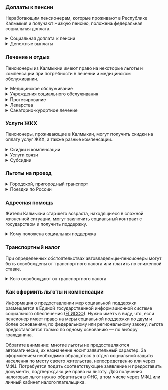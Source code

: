 ### Доплаты к пенсии
Неработающим пенсионерам, которые проживают в Республике Калмыкия и получают низкую пенсию, положена федеральная социальная доплата.
<details>
<summary>Социальная доплата к пенсии</summary>

В Калмыкии региональный прожиточный минимум пенсионера ниже общефедерального (в 2021 году — 10 022 рубля). Поэтому неработающим пенсионерам с низким размером пенсии производится федеральная социальная доплата к пенсии до прожиточного минимума пенсионера. Для её назначения в настоящее время необходимо обращаться в территориальное отделение Пенсионного фонда по месту своего жительства. С 2022 года доплата будет назначаться автоматически.
</details>
<details>
<summary>Денежные выплаты</summary>

Если пенсионер относится к льготной категории, ему полагается ежемесячная денежная выплата (ЕДВ), которая регулярно индексируется.

В [Калмыкии](https://docs.cntd.ru/document/453121083) ветеранам труда и [детям войны](https://docs.cntd.ru/document/561771348) (родившимся в период с 10 мая 1927 года по 9 мая 1945 года на территории СССР) ежемесячно выплачивают 500 рублей.
</details>

### Лечение и отдых
Пенсионеры из Калмыкии имеют право на некоторые льготы и компенсации при потребности в лечении и медицинском обслуживании.
<details>
<summary>Медицинское обслуживание</summary>

В Калмыкии оказание медицинской помощи вне очереди полагается реабилитированным и пострадавшим от репрессий пенсионерам и детям войны.

[Детям войны](https://docs.cntd.ru/document/561771348) Республики Калмыкия предоставляется право на ежегодную диспансеризацию и скрининговые обследования с обеспечением доставки в республиканские медицинские организации пенсионеров, проживающих в сельской местности.
</details>
<details>
<summary>Учреждения социального обслуживания</summary>

Внеочередной приём в дома-интернаты для престарелых и инвалидов, учреждения социального обслуживания предоставляется труженикам тыла и жертвам политических репрессий, а также детям войны.
</details>
<details>
<summary>Протезирование</summary>

Бесплатное изготовление и ремонт зубных протезов полагается калмыцким ветеранам труда, труженикам тыла, реабилитированным пенсионерам. Льгота не распространяется на расходы по оплате стоимости драгоценных металлов и металлокерамики.
</details>
<details>
<summary>Лекарства</summary>

Тружеников тыла и жертв политических репрессий в Калмыкии обеспечивают лекарственными препаратами по рецептам врача за 50% стоимости.
</details>
<details>
<summary>Санаторно-курортное лечение</summary>

Первоочередное получение путёвок для санаторно-курортного лечения и отдыха предусмотрено для жертв политических репрессий Республики Калмыкия.
</details>

### Услуги ЖКХ
Пенсионеры, проживающие в Калмыкии, могут получить скидки на оплату услуг ЖКХ, а также разные компенсации. 
<details>
<summary>Скидки и компенсации</summary>

Калмыцким ветеранам труда, реабилитированным и пострадавшим от репрессий пенсионерам выплачивается компенсация в размере 50% за оплату жилого помещения и коммунальных услуг. Компенсируется также оплата взносов на капремонт.

Льготу получают иждивенцы калмыцких ветеранов труда, члены семьи реабилитированных пенсионеров. Компенсацию предоставляют по утверждённым нормативам.

Одинокие неработающие пенсионеры по достижении 70 лет освобождаются от взносов на капремонт на 50%, а с 80-летнего возраста — полностью. Льгота распространяется также на граждан указанного возраста, семья которых состоит из неработающих граждан пенсионного возраста (мужчины — старше 60 лет, женщины — 55 лет) и (или) инвалидов I и II групп. Компенсация рассчитывается исходя из установленных в регионе минимального взноса на капремонт за 1 кв. метр и размера стандарта нормативной площади жилого помещения.
</details>
<details>
<summary>Услуги связи</summary>

В Калмыкии право на первоочередную установку телефона имеют жертвы политических репрессий и дети войны. Калмыцким ветеранам труда ежеквартально выплачивается денежная компенсация 50% от суммы абонентской платы за телефон и стоимости услуг за пользование радио и коллективной телевизионной антенной.
</details>
<details>
<summary>Субсидии</summary>

Оформить [субсидию]( https://docs.cntd.ru/document/453118846) на оплату жилищно-коммунальных услуг можно при условии, что на их оплату тратится более 20% от совокупного дохода семьи.
</details>

### Льготы на проезд
<details>
<summary>Городской, пригородный транспорт</summary>

В [Калмыкии](https://docs.cntd.ru/document/802020423) ветеранам труда и труженикам тыла полагается ежемесячная денежная выплата в размере 200 рублей за проезд на всех видах городского пассажирского транспорта, на автомобильном транспорте общего пользования пригородных и внутрирайонных маршрутов (кроме такси). Также им предоставляется право бесплатного проезда на автомобильном транспорте общего пользования (кроме такси) междугородных маршрутов по территории республики.
</details>
<details>
<summary>Поездки по России</summary>

Калмыцким реабилитированным пенсионерам один раз в год компенсируется стоимость поездки по территории России туда и обратно. Возвращается 100% стоимости проезда железнодорожным транспортом или 50% — водным, воздушным или междугородным автомобильным (кроме такси).
</details>

### Адресная помощь
Жители Калмыкии старшего возраста, находящиеся в сложной жизненной ситуации, могут заключить социальный контракт с государством и получить поддержку.
<details>
<summary>Кому положена социальная поддержка</summary>

Пенсионерам, оказавшимся в трудной жизненной ситуации по не зависящим от них причинам или в связи со стихийным бедствием, экстремальной ситуацией, оказывается адресная помощь. Она предоставляется путём выплаты пособий либо в натуральной форме (обеспечение одеждой, обувью, лекарствами, организация лечения и ухода, проведение ремонта жилья или установка приборов учёта и пр.). С нуждающимися пенсионерами может быть заключён социальный контракт.
</details>

### Транспортный налог
При определенных обстоятельствах автовладельцы-пенсионеры могут быть освобождены от транспортного налога или платить по сниженной ставке. 
<details>
<summary>Кого освобождают от транспортного налога</summary>

В [Калмыкии](https://www.nalog.gov.ru/rn77/service/tax/d1058301/) не уплачивают налог на мотоколяски и автомобили с мощностью двигателя до 50 л. с. инвалиды всех категорий, а также чернобыльцы.
</details>

### Как оформить льготы и компенсации 
Информация о предоставлении мер социальной поддержки размещается в Единой государственной информационной системе социального обеспечения ([ЕГИССО](http://egisso.ru/site/client/#/)). Нужно иметь в виду, что, если пенсионер имеет право на меры социальной поддержки по двум и более основаниям, по федеральному или региональному закону, льгота предоставляется только по одному основанию — по выбору гражданина.

Обратите внимание: многие льготы не предоставляются автоматически, их назначение носит заявительный характер. За оформлением необходимо обращаться в отдел социальной защиты населения по месту своего жительства, непосредственно или через МФЦ. Потребуется подать соответствующее заявление и предоставить документы, подтверждающие право на льготу. Для получения налоговых льгот нужно обратиться в ФНС, в том числе через МФЦ или личный кабинет налогоплательщика.
